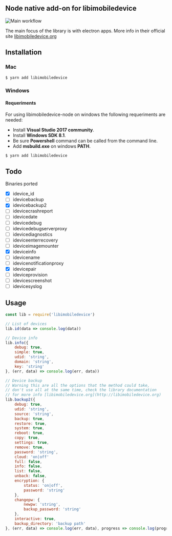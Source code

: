 ## Node native add-on for libimobiledevice

![Main workflow](https://github.com/norman784/libimobiledevice-node/actions/workflows/main.yml/badge.svg)

The main focus of the library is with electron apps. More info in their official site [libimobiledevice.org](http://libimobiledevice.org)

## Installation

### Mac

```bash
$ yarn add libimobiledevice
```

### Windows

#### Requeriments

For using libimobiledevice-node on windows the following requeriments are needed:

- Install **Visual Studio 2017 community**.
- Install **Windows SDK 8.1**.
- Be sure **Powershell** command can be called from the command line.
- Add **msbuild.exe** on windows **PATH**.

```bash
$ yarn add libimobiledevice
```

## Todo

Binaries ported

- [x] idevice_id
- [ ] idevicebackup
- [x] idevicebackup2
- [ ] idevicecrashreport
- [ ] idevicedate
- [ ] idevicedebug
- [ ] idevicedebugserverproxy
- [ ] idevicediagnostics
- [ ] ideviceenterrecovery
- [ ] ideviceimagemounter
- [x] ideviceinfo
- [ ] idevicename
- [ ] idevicenotificationproxy
- [x] idevicepair
- [ ] ideviceprovision
- [ ] idevicescreenshot
- [ ] idevicesyslog

## Usage

```javascript
const lib = require('libimobiledevice')

// List of devices
lib.id(data => console.log(data))

// Device info
lib.info({
	debug: true,
    simple: true,
    udid: 'string',
    domain: 'string',
	key: 'string'
}, (err, data) => console.log(err, data))

// Device backup
// Warning this are all the options that the method could take,
// don't use all at the same time, check the library documentation
// for more info [libimobiledevice.org](http://libimobiledevice.org)
lib.backup2({
	debug: true,
    udid: 'string',
    source: 'string',
    backup: true,
    restore: true,
    system: true,
    reboot: true,
    copy: true,
    settings: true,
    remove: true,
    password: 'string',
    cloud: 'on|off'
    full: false,
    info: false,
    list: false,
    unback: false,
    encryption: {
    	status: 'on|off',
    	password: 'string'
	},
    changepw: {
    	newpw: 'string',
    	backup_password: 'string'
	},
    interactive: true,
    backup_directory: 'backup path'
}, (err, data) => console.log(err, data), progress => console.log(progress))
```

